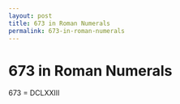 ```yaml
---
layout: post
title: 673 in Roman Numerals
permalink: 673-in-roman-numerals
---
```


# 673 in Roman Numerals

673 = DCLXXIII
